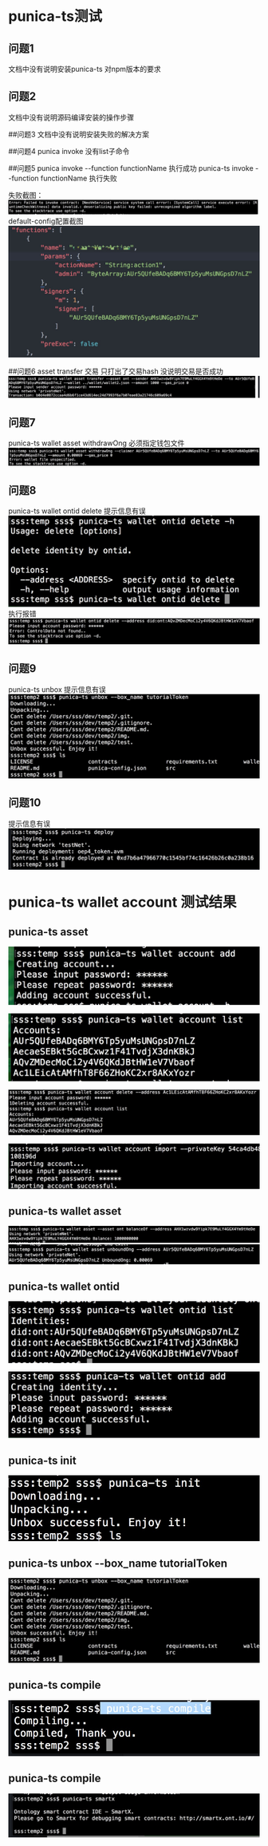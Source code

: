 # punica-ts测试
## 问题1
文档中没有说明安装punica-ts 对npm版本的要求

## 问题2
文档中没有说明源码编译安装的操作步骤

##问题3
文档中没有说明安装失败的解决方案

##问题4
punica invoke 没有list子命令

##问题5
punica invoke --function functionName 执行成功
punica-ts invoke --function functionName 执行失败

失败截图：
![avatar](./pic/question5.jpg)
default-config配置截图
![avatar](./pic/question5a.jpg)

##问题6
asset transfer 交易 只打出了交易hash 没说明交易是否成功
![avatar](./pic/asset_transfer.jpg)

## 问题7
punica-ts wallet asset withdrawOng
必须指定钱包文件
![avatar](./pic/asset_withdrawOng.jpg)

## 问题8
punica-ts wallet ontid delete
提示信息有误
![avatar](./pic/ontid_delete.jpg)
执行报错
![avatar](./pic/ontid_delete2.jpg)

## 问题9
punica-ts unbox
提示信息有误
![avatar](./pic/unbox.jpg)

## 问题10
提示信息有误
![avatar](./pic/deploy.jpg)

# punica-ts wallet account 测试结果

## punica-ts asset

![avatar](./pic/account_add.jpg)

![avatar](./pic/account_list.jpg)

![avatar](./pic/account_delete.jpg)

![avatar](./pic/account_import.jpg)

## punica-ts wallet asset
![avatar](./pic/asset_balanceOf.jpg)
![avatar](./pic/asset_unbound.jpg)

## punica-ts wallet ontid

![avatar](./pic/ontid_list.jpg)

![avatar](./pic/ontid_add.jpg)

## punica-ts init

![avatar](./pic/init.jpg)

## punica-ts unbox --box_name tutorialToken

![avatar](./pic/unbox.jpg)

## punica-ts compile

![avatar](./pic/compile.jpg)

## punica-ts compile

![avatar](./pic/smartx.jpg)
